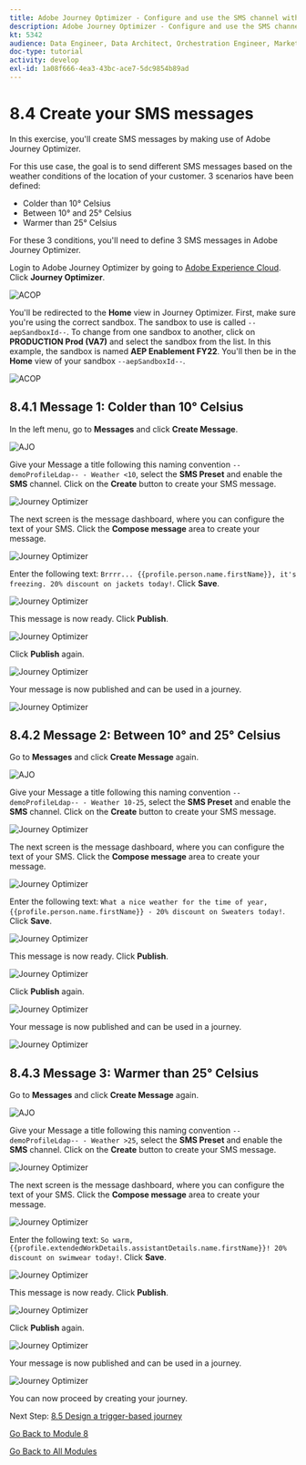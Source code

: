 ```yaml
---
title: Adobe Journey Optimizer - Configure and use the SMS channel within Adobe Journey Optimizer
description: Adobe Journey Optimizer - Configure and use the SMS channel within Adobe Journey Optimizer
kt: 5342
audience: Data Engineer, Data Architect, Orchestration Engineer, Marketer
doc-type: tutorial
activity: develop
exl-id: 1a08f666-4ea3-43bc-ace7-5dc9854b89ad
---
```

# 8.4 Create your SMS messages

In this exercise, you'll create SMS messages by making use of Adobe Journey Optimizer.

For this use case, the goal is to send different SMS messages based on the weather conditions of the location of your customer. 3 scenarios have been defined:

- Colder than 10° Celsius
- Between 10° and 25° Celsius
- Warmer than 25° Celsius

For these 3 conditions, you'll need to define 3 SMS messages in Adobe Journey Optimizer.

Login to Adobe Journey Optimizer by going to [Adobe Experience Cloud](https://experience.adobe.com). Click **Journey Optimizer**.

![ACOP](../module7/images/acophome.png)

You'll be redirected to the **Home**  view in Journey Optimizer. First, make sure you're using the correct sandbox. The sandbox to use is called `--aepSandboxId--`. To change from one sandbox to another, click on **PRODUCTION Prod (VA7)** and select the sandbox from the list. In this example, the sandbox is named **AEP Enablement FY22**. You'll then be in the **Home** view of your sandbox `--aepSandboxId--`.

![ACOP](../module7/images/acoptriglp.png)

## 8.4.1 Message 1: Colder than 10° Celsius

In the left menu, go to **Messages** and click **Create Message**.

![AJO](./images/sms1.png)

Give your Message a title following this naming convention `--demoProfileLdap-- - Weather <10`, select the **SMS Preset** and enable the **SMS** channel. Click on the **Create** button to create your SMS message.

![Journey Optimizer](./images/sms2.png)

The next screen is the message dashboard, where you can configure the text of your SMS. Click the **Compose message** area to create your message.

![Journey Optimizer](./images/sms3.png)

Enter the following text: `Brrrr... {{profile.person.name.firstName}}, it's freezing. 20% discount on jackets today!`. Click **Save**.

![Journey Optimizer](./images/sms4.png)

This message is now ready. Click **Publish**.

![Journey Optimizer](./images/sms5.png)

Click **Publish** again.

![Journey Optimizer](./images/sms6.png)

Your message is now published and can be used in a journey.

![Journey Optimizer](./images/sms7.png)

## 8.4.2 Message 2: Between 10° and 25° Celsius

Go to **Messages** and click **Create Message** again.

![AJO](./images/sms1a.png)

Give your Message a title following this naming convention `--demoProfileLdap-- - Weather 10-25`, select the **SMS Preset** and enable the **SMS** channel. Click on the **Create** button to create your SMS message.

![Journey Optimizer](./images/sms2a.png)

The next screen is the message dashboard, where you can configure the text of your SMS. Click the **Compose message** area to create your message.

![Journey Optimizer](./images/sms3a.png)

Enter the following text: `What a nice weather for the time of year, {{profile.person.name.firstName}} - 20% discount on Sweaters today!`. Click **Save**.

![Journey Optimizer](./images/sms4a.png)

This message is now ready. Click **Publish**.

![Journey Optimizer](./images/sms5a.png)

Click **Publish** again.

![Journey Optimizer](./images/sms6a.png)

Your message is now published and can be used in a journey.

![Journey Optimizer](./images/sms7a.png)

## 8.4.3 Message 3: Warmer than 25° Celsius

Go to **Messages** and click **Create Message** again.

![AJO](./images/sms1ab.png)

Give your Message a title following this naming convention `--demoProfileLdap-- - Weather >25`, select the **SMS Preset** and enable the **SMS** channel. Click on the **Create** button to create your SMS message.

![Journey Optimizer](./images/sms2ab.png)

The next screen is the message dashboard, where you can configure the text of your SMS. Click the **Compose message** area to create your message.

![Journey Optimizer](./images/sms3ab.png)

Enter the following text: `So warm, {{profile.extendedWorkDetails.assistantDetails.name.firstName}}! 20% discount on swimwear today!`. Click **Save**.

![Journey Optimizer](./images/sms4ab.png)

This message is now ready. Click **Publish**.

![Journey Optimizer](./images/sms5ab.png)

Click **Publish** again.

![Journey Optimizer](./images/sms6ab.png)

Your message is now published and can be used in a journey.

![Journey Optimizer](./images/sms7ab.png)

You can now proceed by creating your journey.

Next Step: [8.5 Design a trigger-based journey](./ex5.md)

[Go Back to Module 8](journey-orchestration-external-weather-api-sms.md)

[Go Back to All Modules](../../overview.md)
